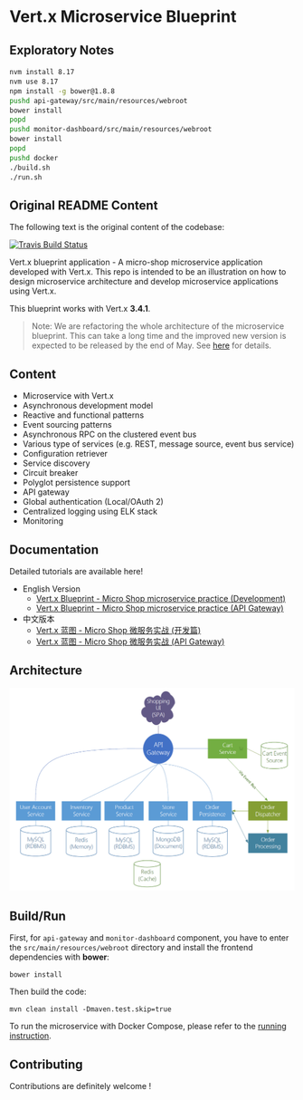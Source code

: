 # Vert.x Microservice Blueprint

## Exploratory Notes

```bash
nvm install 8.17
nvm use 8.17
npm install -g bower@1.8.8
pushd api-gateway/src/main/resources/webroot
bower install
popd
pushd monitor-dashboard/src/main/resources/webroot
bower install
popd
pushd docker
./build.sh
./run.sh
```

## Original README Content

The following text is the original content of the codebase:

[![Travis Build Status](https://travis-ci.org/sczyh30/vertx-blueprint-microservice.svg?branch=master)](https://travis-ci.org/sczyh30/vertx-blueprint-microservice)

Vert.x blueprint application - A micro-shop microservice application developed with Vert.x.
This repo is intended to be an illustration on how to design microservice architecture and develop microservice applications using Vert.x.

This blueprint works with Vert.x **3.4.1**.

> Note: We are refactoring the whole architecture of the microservice blueprint.
This can take a long time and the improved new version is expected to be released
by the end of May. See [here](https://github.com/sczyh30/vertx-blueprint-microservice/issues/17) for details.

## Content

- Microservice with Vert.x
- Asynchronous development model
- Reactive and functional patterns
- Event sourcing patterns
- Asynchronous RPC on the clustered event bus
- Various type of services (e.g. REST, message source, event bus service)
- Configuration retriever
- Service discovery
- Circuit breaker
- Polyglot persistence support
- API gateway
- Global authentication (Local/OAuth 2)
- Centralized logging using ELK stack
- Monitoring

## Documentation

Detailed tutorials are available here!

- English Version
    - [Vert.x Blueprint - Micro Shop microservice practice (Development)](http://sczyh30.github.io/vertx-blueprint-microservice/index.html)
    - [Vert.x Blueprint - Micro Shop microservice practice (API Gateway)](http://sczyh30.github.io/vertx-blueprint-microservice/api-gateway.html)
- 中文版本
    - [Vert.x 蓝图 - Micro Shop 微服务实战 (开发篇)](http://sczyh30.github.io/vertx-blueprint-microservice/cn/index.html)
    - [Vert.x 蓝图 - Micro Shop 微服务实战 (API Gateway)](http://sczyh30.github.io/vertx-blueprint-microservice/cn/api-gateway.html)

## Architecture

![Microservice Architecture](docs/images/entire-architecture.png)
  
## Build/Run

First, for `api-gateway` and `monitor-dashboard` component, you have to enter the `src/main/resources/webroot` directory and install the frontend dependencies with **bower**:

```
bower install
```

Then build the code:

```
mvn clean install -Dmaven.test.skip=true
```

To run the microservice with Docker Compose, please refer to the [running instruction](http://www.sczyh30.com/vertx-blueprint-microservice/index.html#show-time-).

## Contributing

Contributions are definitely welcome !
